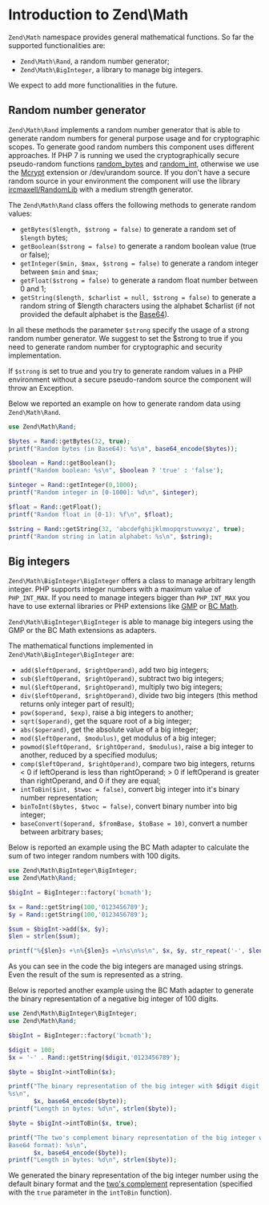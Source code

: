 # Introduction to Zend\\Math

`Zend\Math` namespace provides general mathematical functions. So far the supported functionalities
are:

* `Zend\Math\Rand`, a random number generator;
* `Zend\Math\BigInteger`, a library to manage big integers.

We expect to add more functionalities in the future.

## Random number generator

`Zend\Math\Rand` implements a random number generator that is able to generate random numbers for
general purpose usage and for cryptographic scopes. To generate good random numbers this component
uses different approaches. If PHP 7 is running we used the cryptographically secure pseudo-random
functions [random_bytes](http://php.net/manual/en/function.random-bytes.php) and
[random_int](http://php.net/manual/en/function.random-int.php), otherwise we use the
[Mcrypt](http://it.php.net/manual/en/book.mcrypt.php) extension or /dev/urandom source.
If you don't have a secure random source in your environment the component
will use the library [ircmaxell/RandomLib](https://github.com/ircmaxell/RandomLib) with a
medium strength generator.

The `Zend\Math\Rand` class offers the following methods to generate random values:

* `getBytes($length, $strong = false)` to generate a random set of `$length` bytes;
* `getBoolean($strong = false)` to generate a random boolean value (true or false);
* `getInteger($min, $max, $strong = false)` to generate a random integer between `$min` and `$max`;
* `getFloat($strong = false)` to generate a random float number between 0 and 1;
* `getString($length, $charlist = null, $strong = false)` to generate a random string of $length
characters using the alphabet $charlist (if not provided the default alphabet is the
[Base64](http://en.wikipedia.org/wiki/Base64)).

In all these methods the parameter `$strong` specify the usage of a strong random number generator.
We suggest to set the $strong to true if you need to generate random number for cryptographic and
security implementation.

If `$strong` is set to true and you try to generate random values in a PHP environment without a
secure pseudo-random source the component will throw an Exception.

Below we reported an example on how to generate random data using `Zend\Math\Rand`.

```php
use Zend\Math\Rand;

$bytes = Rand::getBytes(32, true);
printf("Random bytes (in Base64): %s\n", base64_encode($bytes));

$boolean = Rand::getBoolean();
printf("Random boolean: %s\n", $boolean ? 'true' : 'false');

$integer = Rand::getInteger(0,1000);
printf("Random integer in [0-1000]: %d\n", $integer);

$float = Rand::getFloat();
printf("Random float in [0-1): %f\n", $float);

$string = Rand::getString(32, 'abcdefghijklmnopqrstuvwxyz', true);
printf("Random string in latin alphabet: %s\n", $string);
```

## Big integers

`Zend\Math\BigInteger\BigInteger` offers a class to manage arbitrary length integer. PHP supports
integer numbers with a maximum value of `PHP_INT_MAX`. If you need to manage integers bigger than
`PHP_INT_MAX` you have to use external libraries or PHP extensions like
[GMP](http://www.php.net/manual/en/book.gmp.php) or [BC
Math](http://www.php.net/manual/en/book.bc.php).

`Zend\Math\BigInteger\BigInteger` is able to manage big integers using the GMP or the BC Math
extensions as adapters.

The mathematical functions implemented in `Zend\Math\BigInteger\BigInteger` are:

* `add($leftOperand, $rightOperand)`, add two big integers;
* `sub($leftOperand, $rightOperand)`, subtract two big integers;
* `mul($leftOperand, $rightOperand)`, multiply two big integers;
* `div($leftOperand, $rightOperand)`, divide two big integers (this method returns only integer part
of result);
* `pow($operand, $exp)`, raise a big integers to another;
* `sqrt($operand)`, get the square root of a big integer;
* `abs($operand)`, get the absolute value of a big integer;
* `mod($leftOperand, $modulus)`, get modulus of a big integer;
* `powmod($leftOperand, $rightOperand, $modulus)`, raise a big integer to another, reduced by a
specified modulus;
* `comp($leftOperand, $rightOperand)`, compare two big integers, returns &lt; 0 if leftOperand is
less than rightOperand; &gt; 0 if leftOperand is greater than rightOperand, and 0 if they are equal;
* `intToBin($int, $twoc = false)`, convert big integer into it's binary number representation;
* `binToInt($bytes, $twoc = false)`, convert binary number into big integer;
* `baseConvert($operand, $fromBase, $toBase = 10)`, convert a number between arbitrary bases;

Below is reported an example using the BC Math adapter to calculate the sum of two integer random
numbers with 100 digits.

```php
use Zend\Math\BigInteger\BigInteger;
use Zend\Math\Rand;

$bigInt = BigInteger::factory('bcmath');

$x = Rand::getString(100,'0123456789');
$y = Rand::getString(100,'0123456789');

$sum = $bigInt->add($x, $y);
$len = strlen($sum);

printf("%{$len}s +\n%{$len}s =\n%s\n%s\n", $x, $y, str_repeat('-', $len), $sum);
```

As you can see in the code the big integers are managed using strings. Even the result of the sum is
represented as a string.

Below is reported another example using the BC Math adapter to generate the binary representation of
a negative big integer of 100 digits.

```php
use Zend\Math\BigInteger\BigInteger;
use Zend\Math\Rand;

$bigInt = BigInteger::factory('bcmath');

$digit = 100;
$x = '-' . Rand::getString($digit,'0123456789');

$byte = $bigInt->intToBin($x);

printf("The binary representation of the big integer with $digit digit:\n%s\nis (in Base64 format):
%s\n",
       $x, base64_encode($byte));
printf("Length in bytes: %d\n", strlen($byte));

$byte = $bigInt->intToBin($x, true);

printf("The two's complement binary representation of the big integer with $digit digit:\n%s\nis (in
Base64 format): %s\n",
       $x, base64_encode($byte));
printf("Length in bytes: %d\n", strlen($byte));
```

We generated the binary representation of the big integer number using the default binary format and
the [two's complement](http://en.wikipedia.org/wiki/Two%27s_complement) representation (specified
with the `true` parameter in the `intToBin` function).

